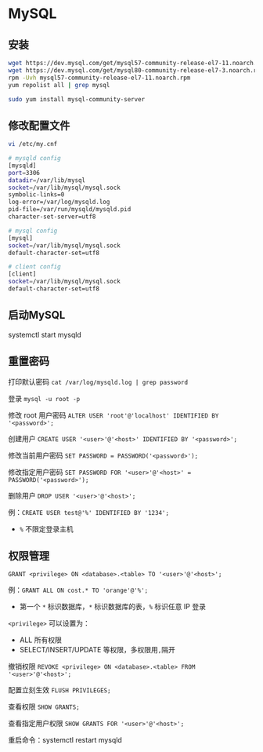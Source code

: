 # MySQL

## 安装

```bash
wget https://dev.mysql.com/get/mysql57-community-release-el7-11.noarch.rpm
wget https://dev.mysql.com/get/mysql80-community-release-el7-3.noarch.rpm
rpm -Uvh mysql57-community-release-el7-11.noarch.rpm
yum repolist all | grep mysql

sudo yum install mysql-community-server
```

## 修改配置文件

```bash
vi /etc/my.cnf

# mysqld config
[mysqld]
port=3306
datadir=/var/lib/mysql
socket=/var/lib/mysql/mysql.sock
symbolic-links=0
log-error=/var/log/mysqld.log
pid-file=/var/run/mysqld/mysqld.pid
character-set-server=utf8

# mysql config
[mysql]
socket=/var/lib/mysql/mysql.sock
default-character-set=utf8

# client config
[client]
socket=/var/lib/mysql/mysql.sock
default-character-set=utf8
```

## 启动MySQL

systemctl start mysqld

## 重置密码

打印默认密码 `cat /var/log/mysqld.log | grep password`

登录 `mysql -u root -p`

修改 root 用户密码 `ALTER USER 'root'@'localhost' IDENTIFIED BY '<password>';`

创建用户 `CREATE USER '<user>'@'<host>' IDENTIFIED BY '<password>';`

修改当前用户密码 `SET PASSWORD = PASSWORD('<password>');`

修改指定用户密码 `SET PASSWORD FOR '<user>'@'<host>' = PASSWORD('<password>');`

删除用户 `DROP USER '<user>'@'<host>';`

例：`CREATE USER test@'%' IDENTIFIED BY '1234';`

- `%` 不限定登录主机

## 权限管理

`GRANT <privilege> ON <database>.<table> TO '<user>'@'<host>';`

例：`GRANT ALL ON cost.* TO 'orange'@'%';`

- 第一个 `*` 标识数据库，`*` 标识数据库的表，`%` 标识任意 IP 登录

`<privilege>` 可以设置为：

- ALL 所有权限
- SELECT/INSERT/UPDATE 等权限，多权限用`,`隔开

撤销权限 `REVOKE <privilege> ON <database>.<table> FROM '<user>'@'<host>';`

配置立刻生效 `FLUSH PRIVILEGES;`

查看权限 `SHOW GRANTS;`

查看指定用户权限 `SHOW GRANTS FOR '<user>'@'<host>';`

重启命令：systemctl restart mysqld
